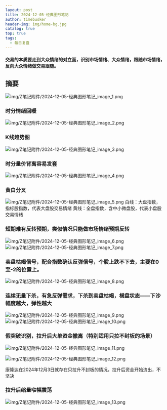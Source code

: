 ```yaml
---
layout: post
title: 2024-12-05-经典图形笔记
author: timebusker
header-img: img/home-bg.jpg
catalog: true
top: true
tags:
  - 每日复盘
---
```

#### 交易的本质要走到大众情绪的对立面，识别市场情绪、大众情绪，跟随市场情绪，反向大众情绪做交易跟随。


## 摘要

![img/Z笔记附件/2024-12-05-经典图形笔记_image_1.png](/img/Z%E7%AC%94%E8%AE%B0%E9%99%84%E4%BB%B6/2024-12-05-%E7%BB%8F%E5%85%B8%E5%9B%BE%E5%BD%A2%E7%AC%94%E8%AE%B0_image_1.png)


### 时分情绪回暖
![img/Z笔记附件/2024-12-05-经典图形笔记_image_2.png](/img/Z%E7%AC%94%E8%AE%B0%E9%99%84%E4%BB%B6/2024-12-05-%E7%BB%8F%E5%85%B8%E5%9B%BE%E5%BD%A2%E7%AC%94%E8%AE%B0_image_2.png)

### K线趋势图
![img/Z笔记附件/2024-12-05-经典图形笔记_image_3.png](/img/Z%E7%AC%94%E8%AE%B0%E9%99%84%E4%BB%B6/2024-12-05-%E7%BB%8F%E5%85%B8%E5%9B%BE%E5%BD%A2%E7%AC%94%E8%AE%B0_image_3.png)

### 时分量价背离容易发套
![img/Z笔记附件/2024-12-05-经典图形笔记_image_4.png](/img/Z%E7%AC%94%E8%AE%B0%E9%99%84%E4%BB%B6/2024-12-05-%E7%BB%8F%E5%85%B8%E5%9B%BE%E5%BD%A2%E7%AC%94%E8%AE%B0_image_4.png)


### 黄白分叉
![img/Z笔记附件/2024-12-05-经典图形笔记_image_5.png](/img/Z%E7%AC%94%E8%AE%B0%E9%99%84%E4%BB%B6/2024-12-05-%E7%BB%8F%E5%85%B8%E5%9B%BE%E5%BD%A2%E7%AC%94%E8%AE%B0_image_5.png)
白线：大盘指数，指标股指数，代表大盘股交易情绪
黄线：全盘指数，含中小微盘股，代表小盘股交易情绪


### 短期难有反转预期，类似情况只能做市场情绪预期反转

![img/Z笔记附件/2024-12-05-经典图形笔记_image_6.png](/img/Z%E7%AC%94%E8%AE%B0%E9%99%84%E4%BB%B6/2024-12-05-%E7%BB%8F%E5%85%B8%E5%9B%BE%E5%BD%A2%E7%AC%94%E8%AE%B0_image_6.png)
![img/Z笔记附件/2024-12-05-经典图形笔记_image_7.png](/img/Z%E7%AC%94%E8%AE%B0%E9%99%84%E4%BB%B6/2024-12-05-%E7%BB%8F%E5%85%B8%E5%9B%BE%E5%BD%A2%E7%AC%94%E8%AE%B0_image_7.png)

### 卖盘枯竭信号，配合指数确认反弹信号，个股上跌不下去，主要在0至-2的位置上。
![img/Z笔记附件/2024-12-05-经典图形笔记_image_8.png](/img/Z%E7%AC%94%E8%AE%B0%E9%99%84%E4%BB%B6/2024-12-05-%E7%BB%8F%E5%85%B8%E5%9B%BE%E5%BD%A2%E7%AC%94%E8%AE%B0_image_8.png)


### 连续无量下杀，有急反弹需求，下杀到卖盘枯竭，横盘状态——下沙幅度越大，弹性越大
![img/Z笔记附件/2024-12-05-经典图形笔记_image_9.png](/img/Z%E7%AC%94%E8%AE%B0%E9%99%84%E4%BB%B6/2024-12-05-%E7%BB%8F%E5%85%B8%E5%9B%BE%E5%BD%A2%E7%AC%94%E8%AE%B0_image_9.png)![img/Z笔记附件/2024-12-05-经典图形笔记_image_10.png](/img/Z%E7%AC%94%E8%AE%B0%E9%99%84%E4%BB%B6/2024-12-05-%E7%BB%8F%E5%85%B8%E5%9B%BE%E5%BD%A2%E7%AC%94%E8%AE%B0_image_10.png)


### 假突破识别，拉升后大单资金撤离（特别适用只拉不封板的场景）
![img/Z笔记附件/2024-12-05-经典图形笔记_image_11.png](/img/Z%E7%AC%94%E8%AE%B0%E9%99%84%E4%BB%B6/2024-12-05-%E7%BB%8F%E5%85%B8%E5%9B%BE%E5%BD%A2%E7%AC%94%E8%AE%B0_image_11.png)

![img/Z笔记附件/2024-12-05-经典图形笔记_image_12.png](/img/Z%E7%AC%94%E8%AE%B0%E9%99%84%E4%BB%B6/2024-12-05-%E7%BB%8F%E5%85%B8%E5%9B%BE%E5%BD%A2%E7%AC%94%E8%AE%B0_image_12.png)

康隆达在2024年12月3日就存在只拉升不封板的情况，拉升后资金开始流出，不坚决

### 拉升后缩量窄幅震荡
![img/Z笔记附件/2024-12-05-经典图形笔记_image_13.png](/img/Z%E7%AC%94%E8%AE%B0%E9%99%84%E4%BB%B6/2024-12-05-%E7%BB%8F%E5%85%B8%E5%9B%BE%E5%BD%A2%E7%AC%94%E8%AE%B0_image_13.png)



